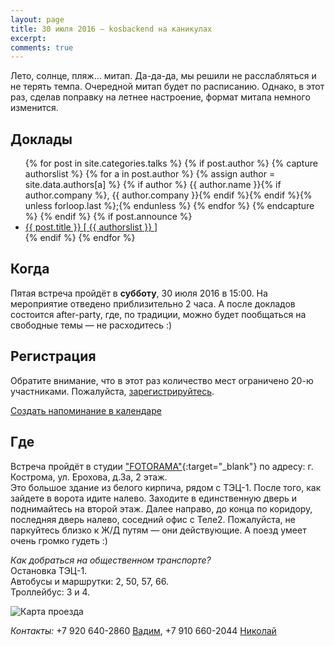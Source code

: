 ```yaml
---
layout: page
title: 30 июля 2016 — kosbackend на каникулах
excerpt: 
comments: true
---
```


Лето, солнце, пляж… митап. Да-да-да, мы решили не расслабляться и не терять темпа.
Очередной митап будет по расписанию. Однако, в этот раз, сделав поправку на летнее настроение,
формат митапа немного изменится.


Доклады
-------

<ul class="post-list">
{% for post in site.categories.talks %}
  {% if post.author %}
    {% capture authorslist %}
      {% for a in post.author %}
        {% assign author = site.data.authors[a] %}
        {% if author %} {{ author.name }}{% if author.company %}, {{ author.company }}{% endif %}{% endif %}{% unless forloop.last %};{% endunless %}
      {% endfor %}
    {% endcapture %}
  {% endif %}
  {% if post.announce %}
  <li><a href="{{ site.url }}{{ post.url }}">{{ post.title }} [ {{ authorslist }} ]</a></li>
  {% endif %}
{% endfor %}
</ul>

Когда
-----

Пятая встреча пройдёт в **субботу**, 30 июля 2016 в 15:00.
На мероприятие отведено приблизительно 2 часа.
А после докладов состоится after-party, где, по традиции, можно будет пообщаться на свободные темы — не расходитесь :)

Регистрация
-----------

Обратите внимание, что в этот раз количество мест ограничено 20-ю участниками. Пожалуйста, [зарегистрируйтесь][register].

<p><a class="fa fa-calendar" href="webcal://kosbackend.ru/register/kosbackend.ics"> Создать напоминание в календаре</a></p>

Где
---

Встреча пройдёт в студии ["FOTORAMA"][fotorama]{:target="_blank"} по адресу: г. Кострома, ул. Ерохова, д.3а, 2 этаж.<br>
Это большое здание из белого кирпича, рядом с ТЭЦ-1.
После того, как зайдете в ворота идите налево. Заходите в единственную дверь и поднимайтесь
на второй этаж. Далее направо, до конца по коридору, последняя дверь налево, соседний офис с Теле2.
Пожалуйста, не паркуйтесь близко к Ж/Д путям — они действующие. А поезд умеет очень громко гудеть :)

*Как добраться на общественном транспорте?*<br>
Остановка ТЭЦ-1.<br>
Автобусы и маршрутки: 2, 50, 57, 66.<br>
Троллейбус: 3 и 4.<br>

![Карта проезда](http://fotorama.su/images/map-site.jpg)

*Контакты:* +7 920 640-2860 <a href="mailto:euphoria.vi@gmail.com">Вадим</a>, +7 910 660-2044 <a href="mailto:n.druzhinin@it-kostroma.ru ">Николай</a>

<!--
<ul class="post-list">
{% for post in site.posts limit:10 %} 
  <li><article><a href="{{ site.url }}{{ post.url }}">{{ post.title }} <span class="entry-date"><time datetime="{{ post.date | date_to_xmlschema }}">{{ post.date | date: "%B %d, %Y" }}</time></span></a></article></li>
{% endfor %}
</ul>
-->

[register]: /register/
[tensor]: http://tensor.ru/
[hotel-ring]: http://www.kostroma-goldenring.ru/contacts/
[fotorama]: http://fotorama.su/contacts
[speakers]: /speakers/
[vote-oleg]: /blog/generators-or-gpu/
[vote-pavel]: /blog/derby-or-loadspeed/
